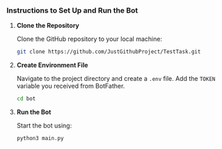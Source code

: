 ### Instructions to Set Up and Run the Bot

1. **Clone the Repository**

    Clone the GitHub repository to your local machine:

    ```bash
    git clone https://github.com/JustGithubProject/TestTask.git
    ```

2. **Create Environment File**

    Navigate to the project directory and create a `.env` file. Add the `TOKEN` variable you received from BotFather.

    ```bash
    cd bot
    ```

3. **Run the Bot**

    Start the bot using:

    ```bash
    python3 main.py
    ```
